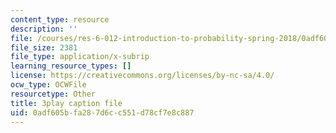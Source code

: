 ```yaml
---
content_type: resource
description: ''
file: /courses/res-6-012-introduction-to-probability-spring-2018/0adf605bfa287d6cc551d78cf7e8c887_7wqaa4uqwao.srt
file_size: 2381
file_type: application/x-subrip
learning_resource_types: []
license: https://creativecommons.org/licenses/by-nc-sa/4.0/
ocw_type: OCWFile
resourcetype: Other
title: 3play caption file
uid: 0adf605b-fa28-7d6c-c551-d78cf7e8c887
---
```


